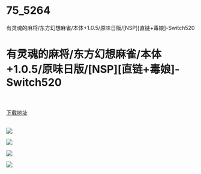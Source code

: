 # 75_5264
有灵魂的麻将/东方幻想麻雀/本体+1.0.5/原味日版/[NSP][直链+毒娘]-Switch520
# 有灵魂的麻将/东方幻想麻雀/本体+1.0.5/原味日版/[NSP][直链+毒娘]-Switch520
 <br/></br>
[下载地址](https://www.switch520.cc/article/5264 "下载地址")
<br/></br>

<p><img src="https://www.switch520.cc/muke_img/upload_art_editor_20201025-1_69d0422de2f5833851e0ca983d503b36.jpg"></p>
<p><img src="https://www.switch520.cc/muke_img/upload_art_editor_20201025-1_f852ab47229c8dcc417e8294dca4a2d7.jpg"></p>
<p><img src="https://www.switch520.cc/muke_img/upload_art_editor_20201025-1_f852ab47229c8dcc417e8294dca4a2d7.jpg"></p>
<p><img src="https://www.switch520.cc/muke_img/upload_art_editor_20201025-1_647597c0df3b26ccd47e50cd3189cef4.jpg"> &nbsp;</p>
<p></p>
<p></p>
<p></p>
<p></p>
